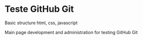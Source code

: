 # Teste GitHub Git
<p>Basic structure html, css, javascript</p>
<p>Main page development and administration for testing GitHub Git</p>

